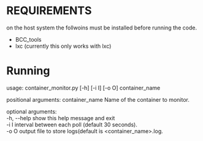 REQUIREMENTS
============
on the host system the follwoins must be installed before running the code.

- BCC_tools
- lxc (currently this only works with lxc)

Running
======

usage: container_monitor.py [-h] [-i I] [-o O] container_name

positional arguments:
  container_name  Name of the container to monitor.

optional arguments:<br />
-h, --help      show this help message and exit<br />
-i I            interval between each poll (default 30 seconds).<br />
-o O            output file to store logs(default is <container_name>.log.<br />
  

